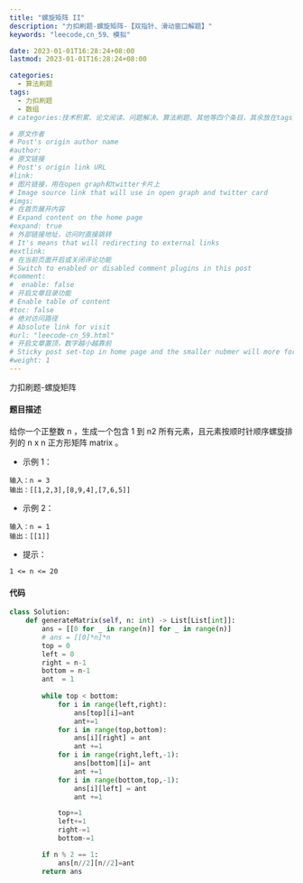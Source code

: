 ```yaml
---
title: "螺旋矩阵 II"
description: "力扣刷题-螺旋矩阵-【双指针、滑动窗口解题】"
keywords: "leecode,cn_59、模拟"

date: 2023-01-01T16:28:24+08:00
lastmod: 2023-01-01T16:28:24+08:00

categories:
  - 算法刷题
tags:
  - 力扣刷题
  - 数组
# categories:技术积累、论文阅读、问题解决、算法刷题、其他等四个条目，其余放在tags里面。

# 原文作者
# Post's origin author name
#author:
# 原文链接
# Post's origin link URL
#link:
# 图片链接，用在open graph和twitter卡片上
# Image source link that will use in open graph and twitter card
#imgs:
# 在首页展开内容
# Expand content on the home page
#expand: true
# 外部链接地址，访问时直接跳转
# It's means that will redirecting to external links
#extlink:
# 在当前页面开启或关闭评论功能
# Switch to enabled or disabled comment plugins in this post
#comment:
#  enable: false
# 开启文章目录功能
# Enable table of content
#toc: false
# 绝对访问路径
# Absolute link for visit
#url: "leecode-cn_59.html"
# 开启文章置顶，数字越小越靠前
# Sticky post set-top in home page and the smaller nubmer will more forward.
#weight: 1
---
```


力扣刷题-螺旋矩阵

<!--more-->

#### 题目描述
给你一个正整数 n ，生成一个包含 1 到 n2 所有元素，且元素按顺时针顺序螺旋排列的 n x n 正方形矩阵 matrix 。

- 示例 1：
``` text
输入：n = 3
输出：[[1,2,3],[8,9,4],[7,6,5]]
```

- 示例 2：
``` text
输入：n = 1
输出：[[1]]
```
- 提示：
``` text
1 <= n <= 20
```

#### 代码
``` python
class Solution:
    def generateMatrix(self, n: int) -> List[List[int]]:
        ans = [[0 for _ in range(n)] for _ in range(n)]
        # ans = [[0]*n]*n
        top = 0
        left = 0
        right = n-1
        bottom = n-1
        ant  = 1
        
        while top < bottom:
            for i in range(left,right):
                ans[top][i]=ant
                ant+=1
            for i in range(top,bottom):
                ans[i][right] = ant
                ant +=1
            for i in range(right,left,-1):
                ans[bottom][i]= ant
                ant +=1
            for i in range(bottom,top,-1):
                ans[i][left] = ant
                ant +=1

            top+=1
            left+=1
            right-=1
            bottom-=1

        if n % 2 == 1:
            ans[n//2][n//2]=ant
        return ans
```

